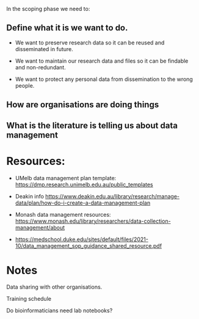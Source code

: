 In the scoping phase we need to:

## Define what it is we want to do.

* We want to preserve research data so it can be reused and disseminated in future.

* We want to maintain our research data and files so it can be findable and non-redundant.

* We want to protect any personal data from dissemination to the wrong people.

## How are organisations are doing things

## What is the literature is telling us about data management


# Resources:

* UMelb data management plan template: https://dmp.research.unimelb.edu.au/public_templates

* Deakin info https://www.deakin.edu.au/library/research/manage-data/plan/how-do-i-create-a-data-management-plan

* Monash data management resources: https://www.monash.edu/library/researchers/data-collection-management/about

* https://medschool.duke.edu/sites/default/files/2021-10/data_management_sop_guidance_shared_resource.pdf

# Notes

Data sharing with other organisations.

Training schedule

Do bioinformaticians need lab notebooks?
